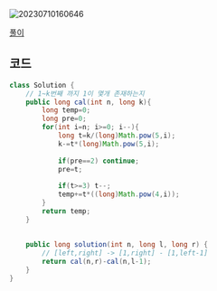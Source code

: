 ![20230710160646](https://github.com/Morning-Algorithm-Study-2023/Algorithm/assets/121210456/e0762110-4af6-4ad0-a6eb-0a74eb7b9e2d)

<a href="https://seungmu.tistory.com/503">풀이</a>

## 코드
```java
class Solution {
    // 1~k번째 까지 1이 몇개 존재하는지
    public long cal(int n, long k){
        long temp=0;
        long pre=0;
        for(int i=n; i>=0; i--){
            long t=k/(long)Math.pow(5,i);
            k-=t*(long)Math.pow(5,i);
            
            if(pre==2) continue;
            pre=t;
            
            if(t>=3) t--;
            temp+=t*((long)Math.pow(4,i));
        }
        return temp;
    }
    
    
    public long solution(int n, long l, long r) {
        // [left,right] -> [1,right] - [1,left-1]
        return cal(n,r)-cal(n,l-1);
    }
}
```
